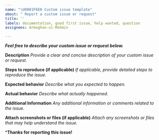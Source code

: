 ```yaml
---
name: "\U0001F6E0️ Custom issue template"
about: " Report a custom issue or request"
title: ''
labels: documentation, good first issue, help wanted, question
assignees: Armoghan-ul-Mohmin

---
```


***Feel free to describe your custom issue or request below.***

**Description**
*Provide a clear and concise description of your custom issue or request.*

**Steps to reproduce (if applicable)**
*If applicable, provide detailed steps to reproduce the issue.*

**Expected behavior**
*Describe what you expected to happen.*

**Actual behavior**
*Describe what actually happened.*

**Additional Information**
*Any additional information or comments related to the issue.*

**Attach screenshots or files (if applicable)**
*Attach any screenshots or files that may help understand the issue.*

***Thanks for reporting this issue!**
